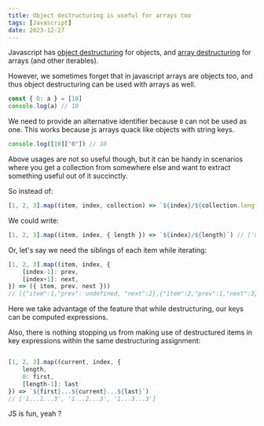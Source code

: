 ```yaml
---
title: Object destructuring is useful for arrays too
tags: [Javascript]
date: 2023-12-27
---
```


Javascript has [object destructuring](https://developer.mozilla.org/en-US/docs/Web/JavaScript/Reference/Operators/Destructuring_assignment#object_destructuring) for objects, and [array destructuring](https://developer.mozilla.org/en-US/docs/Web/JavaScript/Reference/Operators/Destructuring_assignment#array_destructuring) for arrays (and other iterables).

However, we sometimes forget that in javascript arrays are objects too, and thus object destructuring can be used with arrays as well.

```js
const { 0: a } = [10]
console.log(a) // 10
```

We need to provide an alternative identifier because `0` can not be used as one. This works because js arrays quack like objects with string keys. 

```js
console.log([10]["0"]) // 10
```

Above usages are not so useful though, but it can be handy in scenarios where you get a collection from somewhere else and want to extract something useful out of it succinctly.

So instead of: 

```js
[1, 2, 3].map((item, index, collection) => `${index}/${collection.length}`) // ['0/3', '1/3', '2/3']
```

We could write: 

```js
[1, 2, 3].map((item, index, { length }) => `${index}/${length}`) // ['0/3', '1/3', '2/3']
```

Or, let's say we need the siblings of each item while iterating: 

```js
[1, 2, 3].map((item, index, { 
    [index-1]: prev,
    [index+1]: next,
}) => ({ item, prev, next }))
// [{"item":1,"prev": undefined, "next":2},{"item":2,"prev":1,"next":3},{"item":3,"prev":2, "next": undefined}]
```

Here we take advantage of the feature that while destructuring, our keys can be computed expressions.

Also, there is nothing stopping us from making use of destructured items in key expressions within the same destructuring assignment:

```js

[1, 2, 3].map((current, index, { 
    length,
    0: first,
    [length-1]: last
}) => `${first}...${current}...${last}`)
// ['1...1...3', '1...2...3', '1...3...3']
```

JS is fun, yeah ?
